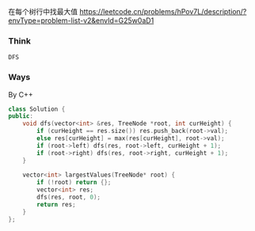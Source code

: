 在每个树行中找最大值
https://leetcode.cn/problems/hPov7L/description/?envType=problem-list-v2&envId=G25w0aD1

### Think
```
DFS
```

### Ways
By C++
```C++
class Solution {
public:
    void dfs(vector<int> &res, TreeNode *root, int curHeight) {
        if (curHeight == res.size()) res.push_back(root->val);
        else res[curHeight] = max(res[curHeight], root->val);
        if (root->left) dfs(res, root->left, curHeight + 1);
        if (root->right) dfs(res, root->right, curHeight + 1);
    }
    
    vector<int> largestValues(TreeNode* root) {
        if (!root) return {};
        vector<int> res;
        dfs(res, root, 0);
        return res;
    }
};
```
